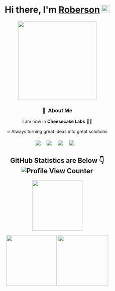 
<div align="center">
  
<h1>Hi there, I'm <a href="https://www.liuxunzhuo.com/">Roberson</a> <img src="https://media.giphy.com/media/hvRJCLFzcasrR4ia7z/giphy.gif" width="25px"> </h1>
  
<img height="250px" src="https://files.readme.io/8c11911-senior-front-end-developer-openings-1.gif" />

### :space_invader: &nbsp;About Me

I am now in **Cheesecake Labs** 👨‍💼

⭐ Always turning great ideas into great solutions

<p align="center">
  <a href="mailto:robersoncosta96@gmail.com?subject=Hello%20Roberson%20Costa" target="_blank"><img src="https://img.shields.io/badge/gmail-%23D14836.svg?&style=for-the-badge&logo=gmail&logoColor=white" /></a>&nbsp;&nbsp;&nbsp;&nbsp;
  <a href="https://www.facebook.com/roberson.costa.585" target="_blank"><img src="https://img.shields.io/badge/facebook-%233B5998.svg?&style=for-the-badge&logo=facebook&logoColor=white" /></a>&nbsp;&nbsp;&nbsp;&nbsp;
  <a href="https://www.instagram.com/costa_roberson/" target="_blank"><img src="https://img.shields.io/badge/instagram-%23dc2743.svg?&style=for-the-badge&logo=instagram&logoColor=white" /></a>&nbsp;&nbsp;&nbsp;&nbsp;
  <a href="https://www.linkedin.com/in/roberson-costa-72833a143/" target="_blank"><img src="https://img.shields.io/badge/linkedin-%230077B5.svg?&style=for-the-badge&logo=linkedin&logoColor=white" /></a>&nbsp;&nbsp;&nbsp;&nbsp;
</p>

## GitHub Statistics are Below 👇 ![Profile View Counter](https://komarev.com/ghpvc/?username=RobersonCosta)

<p align="center">
    <img height="160px" src="https://github-readme-streak-stats.herokuapp.com/?user=rcostadresch&hide_border=true&theme=nightowl" />
</p>
<p align="center">
    <img height="160px" src="https://github-readme-stats.vercel.app/api?username=rcostadresch&hide_title=true&hide_border=true&show_icons=true&include_all_commits=true&count_private=true&line_height=21&theme=nightowl" /> <img height="160px" src="https://github-readme-stats.vercel.app/api/top-langs/?username=rcostadresch&hide=html&hide_title=true&hide_border=true&layout=compact&langs_count=8&theme=nightowl" />
</p>
  
</div>
